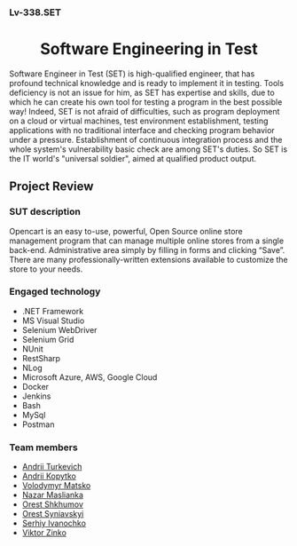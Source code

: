 <h3>Lv-338.SET</h3>

<h1 align="center">Software Engineering in Test</h1>

<p>Software Engineer in Test (SET) is high-qualified engineer, that has profound technical knowledge and is ready to implement it in testing. Tools deficiency is not an issue for him, as SET has expertise and skills, due to which he can create his own tool for testing a program in the best possible way! Indeed, SET is not afraid of difficulties, such as program deployment on a cloud or virtual machines, test environment establishment, testing applications with no traditional interface and checking program behavior under a pressure. Establishment of continuous integration process and the whole system's vulnerability basic check are among SET's duties. So SET is the IT world's "universal soldier", aimed at qualified product output.</p>

## Project Review

<h3>SUT description</h3>
<p>Opencart is an easy to-use, powerful, Open Source online store management program that can manage multiple online stores from a single back-end. Administrative area simply by filling in forms and clicking “Save”. There are many professionally-written extensions available to customize the store to your needs.</p>

<h3>Engaged technology</h3>

- .NET Framework
- MS Visual Studio
- Selenium WebDriver
- Selenium Grid
- NUnit
- RestSharp
- NLog
- Microsoft Azure, AWS, Google Cloud
- Docker
- Jenkins
- Bash
- MySql
- Postman

<h3>Team members</h3>

- [Andrii Turkevich](https://github.com/AndriiTur)
- [Andrii Kopytko](https://github.com/AndriyKV)
- [Volodymyr Matsko](https://github.com/Lemm1)
- [Nazar Maslianka](https://github.com/Maslianka)
- [Orest Shkhumov](https://github.com/orest77)
- [Orest Syniavskyi](https://github.com/orestsyn)
- [Serhiy Ivanochko](https://github.com/serhiyivanochko)
- [Viktor Zinko](https://github.com/zinkoviktor)
